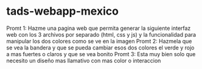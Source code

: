 # tads-webapp-mexico
Promt 1: 
Hazme una pagina web que permita generar la siguiente interfaz web con los 3 archivos por separado (html, css y js) y la funcionalidad para manipular los dos colores como se ve en la imagen
Promt 2:
Hazmela que se vea la bandera y que se pueda cambiar esos dos colores el verde y rojo a mas fuertes o claros y que se vea bonito
Promt 3:
Esta muy bien solo que necesito un diseño mas llamativo con mas color o interaccion
